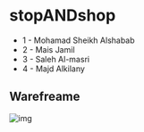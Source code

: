 # stopANDshop

- 1 - Mohamad Sheikh Alshabab
- 2 - Mais Jamil 
- 3 - Saleh Al-masri  
- 4 - Majd Alkilany 

## Warefreame

![img]()